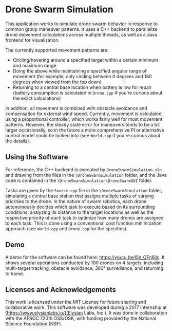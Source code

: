 # Drone Swarm Simulation

This application works to simulate drone swarm behavior in response to common group maneuver patterns. It uses a C++ backend to parallelize drone movement calculations across multiple threads, as well as a Java frontend for visualization.

The currently supported movement patterns are:
* Circling/hovering around a specified target within a certain minimum and maximum range
*	Doing the above while maintaining a specified angular range of movement (for example, only circling between 0 degrees and 180 degrees when viewed from the top down)
*	Returning to a central base location when battery is low for repair (battery consumption is calculated in `Drone.cpp` if you're curious about the exact calculations)

In addition, all movement is combined with obstacle avoidance and compensation for external wind speed. Currently, movement is calculated using a proportional controller, which works fairly well for most movement patterns. However, the steady state error for maneuvers tends to be a bit larger occasionally, so in the future a more comprehensive PI or alternative control model could be looked into (see `World.cpp` if you're curious about the details).

## Using the Software
For reference, the C++ backend is executed by `DroneSwarmSimulation.sln` and drawing from the files in the `\DroneSwarmSimulation` folder, and the Java code is contained in the `\DroneSwarmSimulation\DroneSwarmGUI` folder.

Tasks are given by the `Source.cpp` file in the `\DroneSwarmSimulation` folder, simulating a central base station that assigns multiple tasks of varying priorities to the drone. In the nature of swarm robotics, each drone autonomously decides which task to execute based on its surrounding conditions, analyzing its distance to the target locations as well as the respective priority of each task to optimize how many drones are assigned to each task. This is done using a conventional cost function minimization approach (see `World.cpp` and `Drone.cpp` for the specifics).

## Demo
A demo for the software can be found here: https://youtu.be/I5n_QFn6ilc. It shows several operations conducted by 100 drones on 4 targets, including multi-target tracking, obstacle avoidance, 360° surveillance, and returning to home.

## Licenses and Acknowledgements
This work is licensed under the MIT License for future sharing and collaborative work.
This software was developed during a 2017 internship at [https://www.elysianlabs.io/](Elysian Labs, Inc.). It was done in collaboration with the AFSOC 720th OSS/OSK, with funding provided by the National Science Foundation (NSF).
